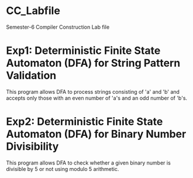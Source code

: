 # CC_Labfile
Semester-6 Compiler Construction Lab file 

# Exp1: Deterministic Finite State Automaton (DFA) for String Pattern Validation 
This program allows DFA to process strings consisting of 'a' and 'b' and accepts only those with an even number of 'a's and an odd number of 'b's.

# Exp2: Deterministic Finite State Automaton (DFA) for Binary Number Divisibility
This program allows DFA to check whether a given binary number is divisible by 5 or not using modulo 5 arithmetic.